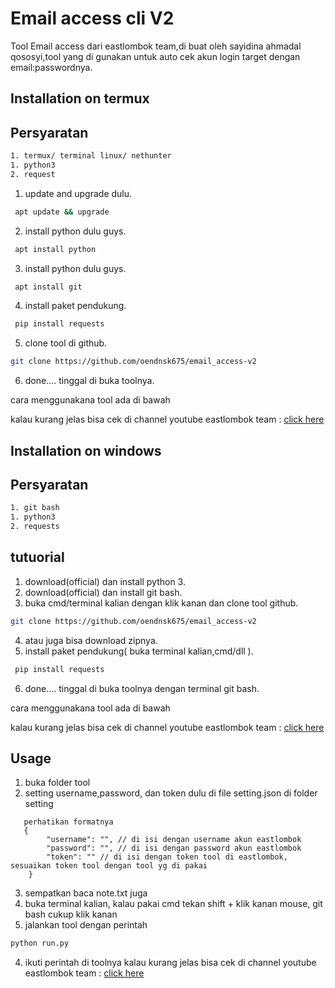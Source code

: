 # Email access cli V2

Tool Email access dari eastlombok team,di buat oleh sayidina ahmadal qososyi,tool yang di gunakan untuk auto cek akun login target dengan email:passwordnya.


## Installation on termux

## Persyaratan
```bash
1. termux/ terminal linux/ nethunter
1. python3
2. request
```

1. update and upgrade dulu.
```bash
 apt update && upgrade
```
2. install python dulu guys.
```bash
 apt install python
```
3. install python dulu guys.
```bash
 apt install git
```
4. install paket pendukung.
```bash
 pip install requests
```
5. clone tool di github.
```bash
git clone https://github.com/oendnsk675/email_access-v2
```
6. done.... tinggal di buka toolnya.

cara menggunakana tool ada di bawah

kalau kurang jelas bisa cek di channel youtube eastlombok team :
[click here](https://www.youtube.com/channel/UCNhysDQ6QCYOtjmWK4WU3hw)

## Installation on windows

## Persyaratan
```bash
1. git bash
1. python3
2. requests
```
## tutuorial
1. download(official) dan install python 3.
2. download(official) dan install git bash.
3. buka cmd/terminal kalian dengan klik kanan dan clone tool github.
```bash
git clone https://github.com/oendnsk675/email_access-v2
```
4. atau juga bisa download zipnya.
5. install paket pendukung( buka terminal kalian,cmd/dll ).
```bash
 pip install requests
```
6. done.... tinggal di buka toolnya dengan terminal git bash.

cara menggunakana tool ada di bawah

kalau kurang jelas bisa cek di channel youtube eastlombok team :
[click here](https://www.youtube.com/channel/UCNhysDQ6QCYOtjmWK4WU3hw)

## Usage
1. buka folder tool
2. setting username,password, dan token dulu di file setting.json di folder setting
```
   perhatikan formatnya
   {
        "username": "", // di isi dengan username akun eastlombok
        "password": "", // di isi dengan password akun eastlombok
        "token": "" // di isi dengan token tool di eastlombok, sesuaikan token tool dengan tool yg di pakai
    } 
```
3. sempatkan baca note.txt juga
4. buka terminal kalian, kalau pakai cmd tekan shift + klik kanan mouse, git bash cukup klik kanan
3. jalankan tool dengan perintah
```python
python run.py
```
4. ikuti perintah di toolnya
kalau kurang jelas bisa cek di channel youtube eastlombok team :
[click here](https://www.youtube.com/channel/UCNhysDQ6QCYOtjmWK4WU3hw)

